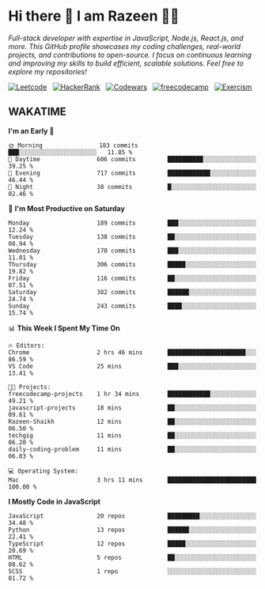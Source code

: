 # Hi there 👋 I am Razeen 👩‍💻

*Full-stack developer with expertise in JavaScript, Node.js, React.js, and more. This GitHub profile showcases my coding challenges, real-world projects, and contributions to open-source. I focus on continuous learning and improving my skills to build efficient, scalable solutions. Feel free to explore my repositories!*

[![Leetcode](https://img.shields.io/badge/-LeetCode-FFA116?style=for-the-badge&logo=LeetCode&logoColor=black)](https://leetcode.com/razeenshaikh/)&nbsp;&nbsp;
[![HackerRank](https://img.shields.io/badge/-Hackerrank-2EC866?style=for-the-badge&logo=HackerRank&logoColor=white)](https://www.hackerrank.com/profile/razeen_m_shaikh)&nbsp;&nbsp;
[![Codewars](https://img.shields.io/badge/Codewars-B1361E?style=for-the-badge&logo=Codewars&logoColor=white)](https://www.codewars.com/users/razeen_shaikh)&nbsp;&nbsp;
[![freecodecamp](https://img.shields.io/badge/freecodecamp-27273D?style=for-the-badge&logo=freecodecamp&logoColor=white)](https://www.freecodecamp.org/razeen)&nbsp;&nbsp;
[![Exercism](https://img.shields.io/badge/Exercism-009CAB?style=for-the-badge&logo=exercism&logoColor=white)](https://exercism.org/profiles/Razeen-Shaikh)

## WAKATIME

<!--START_SECTION:waka-->
**I'm an Early 🐤** 

```text
🌞 Morning                183 commits         ███░░░░░░░░░░░░░░░░░░░░░░   11.85 % 
🌆 Daytime                606 commits         ██████████░░░░░░░░░░░░░░░   39.25 % 
🌃 Evening                717 commits         ████████████░░░░░░░░░░░░░   46.44 % 
🌙 Night                  38 commits          █░░░░░░░░░░░░░░░░░░░░░░░░   02.46 % 
```
📅 **I'm Most Productive on Saturday** 

```text
Monday                   189 commits         ███░░░░░░░░░░░░░░░░░░░░░░   12.24 % 
Tuesday                  138 commits         ██░░░░░░░░░░░░░░░░░░░░░░░   08.94 % 
Wednesday                170 commits         ███░░░░░░░░░░░░░░░░░░░░░░   11.01 % 
Thursday                 306 commits         █████░░░░░░░░░░░░░░░░░░░░   19.82 % 
Friday                   116 commits         ██░░░░░░░░░░░░░░░░░░░░░░░   07.51 % 
Saturday                 382 commits         ██████░░░░░░░░░░░░░░░░░░░   24.74 % 
Sunday                   243 commits         ████░░░░░░░░░░░░░░░░░░░░░   15.74 % 
```


📊 **This Week I Spent My Time On** 

```text
🔥 Editors: 
Chrome                   2 hrs 46 mins       ██████████████████████░░░   86.59 % 
VS Code                  25 mins             ███░░░░░░░░░░░░░░░░░░░░░░   13.41 % 

🐱‍💻 Projects: 
freecodecamp-projects    1 hr 34 mins        ████████████░░░░░░░░░░░░░   49.21 % 
javascript-projects      18 mins             ██░░░░░░░░░░░░░░░░░░░░░░░   09.61 % 
Razeen-Shaikh            12 mins             ██░░░░░░░░░░░░░░░░░░░░░░░   06.50 % 
techgig                  11 mins             ██░░░░░░░░░░░░░░░░░░░░░░░   06.20 % 
daily-coding-problem     11 mins             ██░░░░░░░░░░░░░░░░░░░░░░░   06.03 % 

💻 Operating System: 
Mac                      3 hrs 11 mins       █████████████████████████   100.00 % 
```

**I Mostly Code in JavaScript** 

```text
JavaScript               20 repos            █████████░░░░░░░░░░░░░░░░   34.48 % 
Python                   13 repos            ██████░░░░░░░░░░░░░░░░░░░   22.41 % 
TypeScript               12 repos            █████░░░░░░░░░░░░░░░░░░░░   20.69 % 
HTML                     5 repos             ██░░░░░░░░░░░░░░░░░░░░░░░   08.62 % 
SCSS                     1 repo              ░░░░░░░░░░░░░░░░░░░░░░░░░   01.72 % 
```




<!--END_SECTION:waka-->
